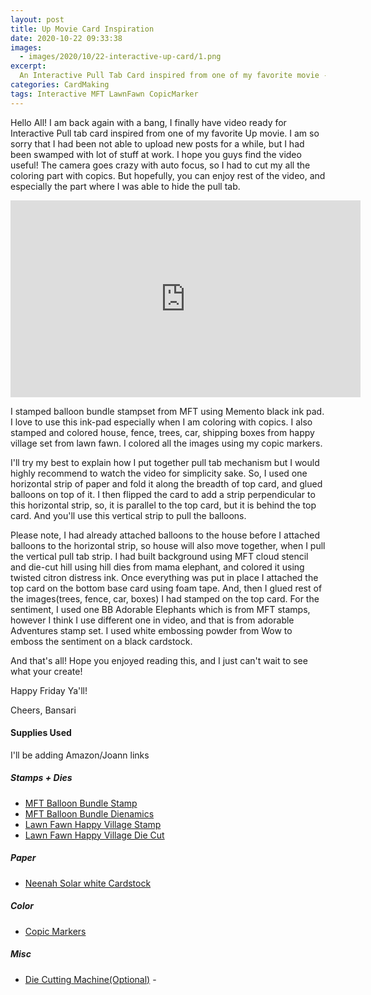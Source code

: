 ```yaml
---
layout: post
title: Up Movie Card Inspiration
date: 2020-10-22 09:33:38
images: 
  - images/2020/10/22-interactive-up-card/1.png
excerpt:
  An Interactive Pull Tab Card inspired from one of my favorite movie - "Up".
categories: CardMaking
tags: Interactive MFT LawnFawn CopicMarker
---
```


Hello All! I am back again with a bang, I finally have video ready for Interactive Pull tab card inspired from one of my favorite Up movie. I am so sorry that I had been not able to upload new posts for a while, but I had been swamped with lot of stuff at work. I hope you guys find the video useful!
The camera goes crazy with auto focus, so I had to cut my all the coloring part with copics. But hopefully, you can enjoy rest of the video, and especially the part where I was able to hide the pull tab. 

<iframe width="560" height="315" src="https://www.youtube.com/embed/9FBsKlTEKYA" frameborder="0" allow="accelerometer; autoplay; clipboard-write; encrypted-media; gyroscope; picture-in-picture" allowfullscreen></iframe>

I stamped balloon bundle stampset from MFT using Memento black ink pad. I love to use this ink-pad especially when I am coloring with copics. I also stamped and colored house, fence, trees, car, shipping boxes from happy village set from lawn fawn. I colored all the images using my copic markers.

I'll try my best to explain how I put together pull tab mechanism but I would highly recommend to watch the video for simplicity sake. So, I used one horizontal strip of paper and fold it along the breadth of top card, and glued balloons on top of it. I then flipped the card to add a strip perpendicular to this horizontal strip, so, it is parallel to the top card, but it is behind the top card. And you'll use this vertical strip to pull the balloons. 

Please note, I had already attached balloons to the house before I attached balloons to the horizontal strip, so house will also move together, when I pull the vertical pull tab strip. I had built background using MFT cloud stencil and die-cut hill using hill dies from mama elephant, and colored it using twisted citron distress ink. Once everything was put in place I attached the top card on the bottom base card using foam tape. And, then I glued rest of the images(trees, fence, car, boxes) I had stamped on the top card. For the sentiment, I used one BB Adorable Elephants which is from MFT stamps, however I think I use different one in video, and that is from adorable Adventures stamp set. I used white embossing powder from Wow to emboss the sentiment on a black cardstock.

And that's all! Hope you enjoyed reading this, and I just can't wait to see what your create!

Happy Friday Ya'll!

Cheers,
Bansari

#### Supplies Used
I'll be adding Amazon/Joann links 
##### Stamps + Dies
 - [MFT Balloon Bundle Stamp](https://mftstamps.com/products/balloon-bundle)
 - [MFT Balloon Bundle Dienamics](https://mftstamps.com/products/balloon-bundle-die-namics)
 - [Lawn Fawn Happy Village Stamp](https://www.lawnfawn.com/products/happy-village)
 - [Lawn Fawn Happy Village Die Cut](https://bityl.co/46FK)

##### Paper
 - [Neenah Solar white Cardstock](https://www.joann.com/classic-crest-250-pk-8.5x11-cardstocks-solar-white/15722937.html)

##### Color
 - [Copic Markers](https://www.amazon.com/Tombow-56185-Markers-10-Pack-Blendable/dp/B00JVB8FBA)

##### Misc
 - [Die Cutting Machine(Optional)](https://www.amazon.com/Sizzix-660425-Machine-8-Inch-White/dp/B00R50G34U) - 
 